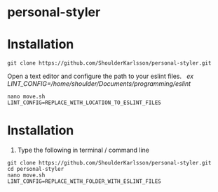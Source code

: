 # personal-styler

# Installation
```
git clone https://github.com/ShoulderKarlsson/personal-styler.git
```

Open a text editor and configure the path to your eslint files.  
*ex LINT_CONFIG=/home/shoulder/Documents/programming/eslint*
```
nano move.sh
LINT_CONFIG=REPLACE_WITH_LOCATION_TO_ESLINT_FILES
```

# Installation

1. Type the following in terminal / command line

```
git clone https://github.com/ShoulderKarlsson/personal-styler.git
cd personal-styler
nano move.sh
LINT_CONFIG=REPLACE_WITH_FOLDER_WITH_ESLINT_FILES
```

